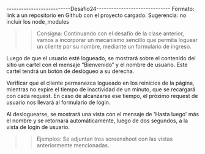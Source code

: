 --------------------------Desafio24------------------------------
Formato: link a un repositorio en Github con el proyecto cargado. 
Sugerencia: no incluir los node_modules

>> Consigna: 
Continuando con el desafío de la clase anterior, vamos a incorporar un mecanismo sencillo que permita loguear un cliente por su nombre, mediante un formulario de ingreso.

Luego de que el usuario esté logueado, se mostrará sobre el contenido del sitio un cartel con el mensaje “Bienvenido” y el nombre de usuario. Este cartel tendrá un botón de deslogueo a su derecha.

Verificar que el cliente permanezca logueado en los reinicios de la página, mientras no expire el tiempo de inactividad de un minuto, que se recargará con cada request. En caso de alcanzarse ese tiempo, el próximo request de usuario nos llevará al formulario de login.

Al desloguearse, se mostrará una vista con el mensaje de 'Hasta luego' más el nombre y se retornará automáticamente, luego de dos segundos, a la vista de login de usuario.
>> Ejemplos:  Se adjuntan tres screenshoot con las vistas anteriormente mencionadas.
